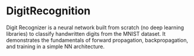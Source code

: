 # DigitRecognition
Digit Recognizer is a neural network built from scratch (no deep learning libraries) to classify handwritten digits from the MNIST dataset. It demonstrates the fundamentals of forward propagation, backpropagation, and training in a simple NN architecture.
